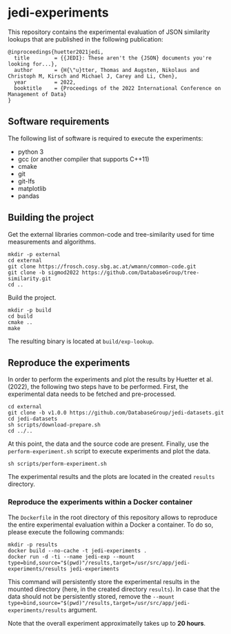 # jedi-experiments

This repository contains the experimental evaluation of JSON similarity lookups that are published in the following publication:

```
@inproceedings{huetter2021jedi,
  title        = {{JEDI}: These aren't the {JSON} documents you're looking for...},
  author       = {H{\"u}tter, Thomas and Augsten, Nikolaus and Christoph M, Kirsch and Michael J, Carey and Li, Chen},
  year         = 2022,
  booktitle    = {Proceedings of the 2022 International Conference on Management of Data}
}
```

## Software requirements

The following list of software is required to execute the experiments:
  * python 3
  * gcc (or another compiler that supports C++11)
  * cmake
  * git
  * git-lfs
  * matplotlib
  * pandas

## Building the project

Get the external libraries common-code and tree-similarity used for time measurements and algorithms.
```
mkdir -p external
cd external
git clone https://frosch.cosy.sbg.ac.at/wmann/common-code.git
git clone -b sigmod2022 https://github.com/DatabaseGroup/tree-similarity.git
cd ..
```

Build the project.
```
mkdir -p build
cd build
cmake ..
make
```

The resulting binary is located at `build/exp-lookup`.

## Reproduce the experiments

In order to perform the experiments and plot the results by Huetter et al. (2022), the following two steps have to be performed. First, the experimental data needs to be fetched and pre-processed.
```
cd external
git clone -b v1.0.0 https://github.com/DatabaseGroup/jedi-datasets.git
cd jedi-datasets
sh scripts/download-prepare.sh
cd ../..
```

At this point, the data and the source code are present. Finally, use the `perform-experiment.sh` script to execute experiments and plot the data.

```
sh scripts/perform-experiment.sh
```

The experimental results and the plots are located in the created `results` directory.

### Reproduce the experiments within a Docker container

The `Dockerfile` in the root directory of this repository allows to reproduce the entire experimental evaluation within a Docker a container. To do so, please execute the following commands:
```
mkdir -p results
docker build --no-cache -t jedi-experiments .
docker run -d -ti --name jedi-exp --mount type=bind,source="$(pwd)"/results,target=/usr/src/app/jedi-experiments/results jedi-experiments
```

This command will persistently store the experimental results in the mounted directory (here, in the created directory `results`). In case that the data should not be persistently stored, remove the `--mount type=bind,source="$(pwd)"/results,target=/usr/src/app/jedi-experiments/results` argument.

Note that the overall experiment approximatelly takes up to **20 hours**.